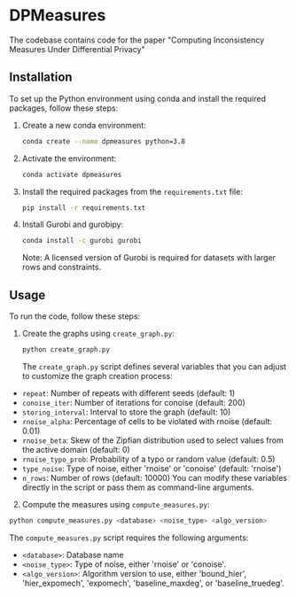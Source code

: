 # DPMeasures
The codebase contains code for the paper "Computing Inconsistency Measures Under Differential Privacy"
## Installation

To set up the Python environment using conda and install the required packages, follow these steps:

1. Create a new conda environment:
    ```sh
    conda create --name dpmeasures python=3.8
    ```

2. Activate the environment:
    ```sh
    conda activate dpmeasures
    ```

3. Install the required packages from the `requirements.txt` file:
    ```sh
    pip install -r requirements.txt
    ```
 4. Install Gurobi and gurobipy:
     ```sh
     conda install -c gurobi gurobi
     ```

     Note: A licensed version of Gurobi is required for datasets with larger rows and constraints.

## Usage

To run the code, follow these steps:


1. Create the graphs using `create_graph.py`:
   ```sh
   python create_graph.py
   ```

   The `create_graph.py` script defines several variables that you can adjust to customize the graph creation process:

  - `repeat`: Number of repeats with different seeds (default: 1)
  - `conoise_iter`: Number of iterations for conoise (default: 200)
  - `storing_interval`: Interval to store the graph (default: 10)
  - `rnoise_alpha`: Percentage of cells to be violated with rnoise (default: 0.01)
  - `rnoise_beta`: Skew of the Zipfian distribution used to select values from the active domain (default: 0)
  - `rnoise_typo_prob`: Probability of a typo or random value (default: 0.5)
  - `type_noise`: Type of noise, either 'rnoise' or 'conoise' (default: 'rnoise')
  - `n_rows`: Number of rows (default: 10000)
   You can modify these variables directly in the script or pass them as command-line arguments.

2. Compute the measures using `compute_measures.py`:
  ```sh
  python compute_measures.py <database> <noise_type> <algo_version>
  ```

  The `compute_measures.py` script requires the following arguments:

  - `<database>`: Database name
  - `<noise_type>`: Type of noise, either 'rnoise' or 'conoise'.
  - `<algo_version>`: Algorithm version to use, either 'bound_hier', 'hier_expomech', 'expomech', 'baseline_maxdeg', or 'baseline_truedeg'.

